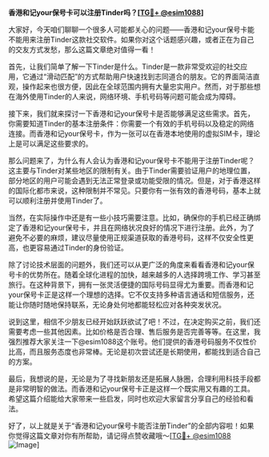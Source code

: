 **香港和记your保号卡可以注册Tinder吗？[[TG💪+ @esim1088](https://t.me/s/esim1088)]**

大家好，今天咱们聊聊一个很多人可能都关心的问题——香港和记your保号卡能不能用来注册Tinder这款社交软件。如果你对这个话题感兴趣，或者正在为自己的交友方式发愁，那么这篇文章绝对值得一看！

首先，让我们简单了解一下Tinder是什么。Tinder是一款非常受欢迎的社交应用，它通过“滑动匹配”的方式帮助用户快速找到志同道合的朋友。它的界面简洁直观，操作起来也很方便，因此在全球范围内拥有大量忠实用户。然而，对于那些想在海外使用Tinder的人来说，网络环境、手机号码等问题可能会成为障碍。

接下来，我们就来探讨一下香港和记your保号卡是否能够满足这些需求。首先，你需要知道Tinder的基本注册条件：你需要一个有效的手机号码以及稳定的网络连接。而香港和记your保号卡，作为一张可以在香港本地使用的虚拟SIM卡，理论上是可以满足这些要求的。

那么问题来了，为什么有人会认为香港和记your保号卡不能用于注册Tinder呢？这主要与Tinder对某些地区的限制有关。由于Tinder需要验证用户的地理位置，部分地区的用户可能会遇到无法正常登录或功能受限的情况。但是，对于香港这样的国际化都市来说，这种限制并不常见。只要你有一张有效的香港号码，基本上就可以顺利注册并使用Tinder了。

当然，在实际操作中还是有一些小技巧需要注意。比如，确保你的手机已经正确绑定了香港和记your保号卡，并且在网络状况良好的情况下进行注册。此外，为了避免不必要的麻烦，建议尽量使用正规渠道获取的香港号码，这样不仅安全性更高，也更容易通过Tinder的身份验证。

除了讨论技术层面的问题外，我们还可以从更广泛的角度来看看香港和记your保号卡的优势所在。随着全球化进程的加快，越来越多的人选择跨境工作、学习甚至旅行。在这种背景下，拥有一张灵活便捷的国际号码显得尤为重要。而香港和记your保号卡正是这样一个理想的选择。它不仅支持多种语言通话和短信服务，还能让你随时随地保持联系，无论身处何地都能轻松应对各种突发状况。

说到这里，相信不少朋友已经开始跃跃欲试了吧！不过，在决定购买之前，我们还需要考虑一些其他因素。比如价格是否合理、售后服务是否完善等等。在这里，我强烈推荐大家关注一下@esim1088这个账号。他们提供的香港号码服务不仅性价比高，而且服务态度也非常棒。无论是初次尝试还是长期使用，都能找到适合自己的方案。

最后，我想说的是，无论是为了寻找新朋友还是拓展人脉圈，合理利用科技手段都是非常明智的做法。而香港和记your保号卡正是这样一个既实用又有趣的工具。希望这篇介绍能给大家带来一些启发，同时也欢迎大家留言分享自己的经验和看法。

好了，以上就是关于“香港和记your保号卡能否注册Tinder”的全部内容啦！如果你觉得这篇文章对你有所帮助，请记得点赞收藏哦～[[TG💪+ @esim1088](https://t.me/s/esim1088) ![Image](https://i.postimg.cc/4NQfJmqS/Snipaste-2025-05-13-00-14-12.png)]